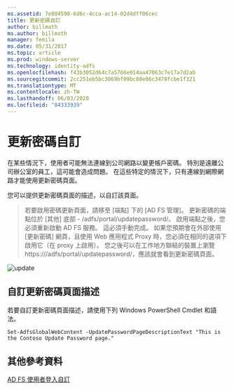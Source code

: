 ```yaml
---
ms.assetid: 7e804590-6d6c-4cca-ac14-02d4dff06cec
title: 更新密碼自訂
author: billmath
ms.author: billmath
manager: femila
ms.date: 05/31/2017
ms.topic: article
ms.prod: windows-server
ms.technology: identity-adfs
ms.openlocfilehash: f43b3052d64c7a5766e014aa47063c7e17a7d2ab
ms.sourcegitcommit: 2cc251eb5bc3069bf09bc08e06c3478fcbe1f321
ms.translationtype: MT
ms.contentlocale: zh-TW
ms.lasthandoff: 06/03/2020
ms.locfileid: "84333939"
---
```

# <a name="update-password-customization"></a>更新密碼自訂 


在某些情況下，使用者可能無法連線到公司網路以變更帳戶密碼。 特別是遠離公司辦公室的員工，這可能會造成問題。 在這些特定的情況下，只有連線到網際網路才能使用更新密碼頁面。  
  
您可以提供更新密碼頁面的描述，以自訂該頁面。  
  
> 若要啟用密碼更新頁面，請移至 [端點] 下的 [AD FS 管理]。 更新密碼的端點位於 [其他] 底部 - /adfs/portal/updatepassword/。 啟用端點之後，您必須重新啟動 AD FS 服務。 這必須手動完成。 如果您預期會在外部使用 [更新密碼] 網頁，且使用 Web 應用程式 Proxy 時，您必須在相同的選項下啟用它（在 proxy 上啟用）。 您之後可以在工作地方聯結的裝置上瀏覽 https://<fqdn>/adfs/portal/updatepassword/，應該就會看到更新密碼頁面。  
  
![update](media/AD-FS-user-sign-in-customization/ADFS_Blue_Custom5.png)  
  
## <a name="customize-the-update-password-page-description"></a>自訂更新密碼頁面描述  
若要自訂更新密碼頁面描述，請使用下列 Windows PowerShell Cmdlet 和語法。  
  

    Set-AdfsGlobalWebContent -UpdatePasswordPageDescriptionText "This is the Contoso Update Password page."  

## <a name="additional-references"></a>其他參考資料 
[AD FS 使用者登入自訂](AD-FS-user-sign-in-customization.md)  
